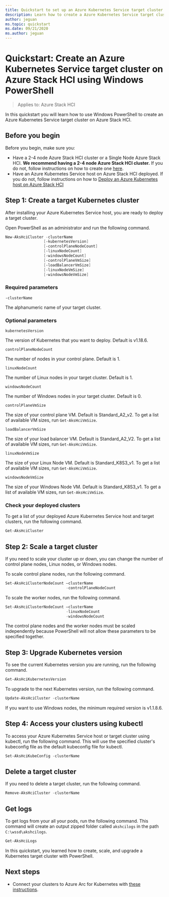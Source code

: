 ```yaml
---
title: Quickstart to set up an Azure Kubernetes Service target cluster on Azure Stack HCI using Windows PowerShell
description: Learn how to create a Azure Kubernetes Service target cluster on Azure Stack HCI with Windows PowerShell
author: jeguan
ms.topic: quickstart
ms.date: 09/21/2020
ms.author: jeguan
---
```

# Quickstart: Create an Azure Kubernetes Service target cluster on Azure Stack HCI using Windows PowerShell

> Applies to: Azure Stack HCI

In this quickstart you will learn how to use Windows PowerShell to create an Azure Kubernetes Service target cluster on Azure Stack HCI.

## Before you begin

Before you begin, make sure you:

- Have a 2-4 node Azure Stack HCI cluster or a Single Node Azure Stack HCI. **We recommend having a 2-4 node Azure Stack HCI cluster.** If you do not, follow instructions on how to create one [here](./system-requirements.md).
- Have an Azure Kubernetes Service host on Azure Stack HCI deployed. If you do not, follow instructions on how to [Deploy an Azure Kubernetes host on Azure Stack HCI](./create-host-powershell.md)

## Step 1: Create a target Kubernetes cluster

After installing your Azure Kubernetes Service host, you are ready to deploy a target cluster.

Open PowerShell as an administrator and run the following command.

   ```powershell
   New-AksHciCluster -clusterName
                    [-kubernetesVersion]
                    [-controlPlaneNodeCount]
                    [-linuxNodeCount]
                    [-windowsNodeCount]
                    [-controlPlaneVmSize]
                    [-loadBalancerVmSize]
                    [-linuxNodeVmSize]
                    [-windowsNodeVmSize]
   ```

### Required parameters

`-clusterName`

The alphanumeric name of your target cluster.

### Optional parameters

`kubernetesVersion`

The version of Kubernetes that you want to deploy. Default is v1.18.6.

`controlPlaneNodeCount`

The number of nodes in your control plane. Default is 1.

`linuxNodeCount`

The number of Linux nodes in your target cluster. Default is 1.

`windowsNodeCount`

The number of Windows nodes in your target cluster. Default is 0.

`controlPlaneVmSize`

The size of your control plane VM. Default is Standard_A2_v2. To get a list of available VM sizes, run `Get-AksHciVmSize`.

`loadBalancerVmSize`

The size of your load balancer VM. Default is Standard_A2_V2. To get a list of available VM sizes, run `Get-AksHciVmSize`.

`linuxNodeVmSize`

The size of your Linux Node VM. Default is  Standard_K8S3_v1. To get a list of available VM sizes, run `Get-AksHciVmSize`.

`windowsNodeVmSize`

The size of your Windows Node VM. Default is  Standard_K8S3_v1. To get a list of available VM sizes, run `Get-AksHciVmSize`.

### Check your deployed clusters

To get a list of your deployed Azure Kubernetes Service host and target clusters, run the following command.

```powershell
Get-AksHciCluster
```

## Step 2: Scale a target cluster

If you need to scale your cluster up or down, you can change the number of control plane nodes, Linux nodes, or Windows nodes.

To scale control plane nodes, run the following command.

```powershell
Set-AksHciClusterNodeCount –clusterName
                           -controlPlaneNodeCount
```

To scale the worker nodes, run the following command.

```powershell
Set-AksHciClusterNodeCount –clusterName
                           -linuxNodeCount
                           -windowsNodeCount
```

The control plane nodes and the worker nodes must be scaled independently because PowerShell will not allow these parameters to be specified together.

## Step 3: Upgrade Kubernetes version

To see the current Kubernetes version you are running, run the following command.

```powershell
Get-AksHciKubernetesVersion
```

To upgrade to the next Kubernetes version, run the following command.

```powershell
Update-AksHciCluster -clusterName
```

If you want to use Windows nodes, the minimum required version is v1.1.8.6.

## Step 4: Access your clusters using kubectl

To access your Azure Kubernetes Service host or target cluster using kubectl, run the following command. This will use the specified cluster's kubeconfig file as the default kubeconfig file for kubectl.

```powershell
Set-AksHciKubeConfig -clusterName
```

## Delete a target cluster

If you need to delete a target cluster, run the following command.

```powershell
Remove-AksHciCluster -clusterName
```

## Get logs

To get logs from your all your pods, run the following command. This command will create an output zipped folder called `akshcilogs` in the path `C:\wssd\akshcilogs`.

```powershell
Get-AksHciLogs
```

In this quickstart, you learned how to create, scale, and upgrade a Kubernetes target cluster with PowerShell.

## Next steps

- Connect your clusters to Azure Arc for Kubernetes with [these instructions](https://docs.microsoft.com/azure/azure-arc/kubernetes/connect-cluster).

